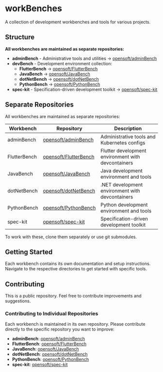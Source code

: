 # workBenches

A collection of development workbenches and tools for various projects.

## Structure

**All workbenches are maintained as separate repositories:**

- **adminBench** - Administrative tools and utilities → [opensoft/adminBench](https://github.com/opensoft/adminBench)
- **devBench** - Development environment collection:
  - **FlutterBench** → [opensoft/FlutterBench](https://github.com/opensoft/FlutterBench)
  - **JavaBench** → [opensoft/JavaBench](https://github.com/opensoft/JavaBench)
  - **dotNetBench** → [opensoft/dotNetBench](https://github.com/opensoft/dotNetBench)
  - **PythonBench** → [opensoft/PythonBench](https://github.com/opensoft/PythonBench)
- **spec-kit** - Specification-driven development toolkit → [opensoft/spec-kit](https://github.com/opensoft/spec-kit)

## Separate Repositories

All workbenches are maintained as separate repositories:

| Workbench | Repository | Description |
|-----------|------------|-------------|
| adminBench | [opensoft/adminBench](https://github.com/opensoft/adminBench) | Administrative tools and Kubernetes configs |
| FlutterBench | [opensoft/FlutterBench](https://github.com/opensoft/FlutterBench) | Flutter development environment with devcontainers |
| JavaBench | [opensoft/JavaBench](https://github.com/opensoft/JavaBench) | Java development environment and tools |
| dotNetBench | [opensoft/dotNetBench](https://github.com/opensoft/dotNetBench) | .NET development environment with devcontainers |
| PythonBench | [opensoft/PythonBench](https://github.com/opensoft/PythonBench) | Python development environment and tools |
| spec-kit | [opensoft/spec-kit](https://github.com/opensoft/spec-kit) | Specification-driven development toolkit |

To work with these, clone them separately or use git submodules.

## Getting Started

Each workbench contains its own documentation and setup instructions. Navigate to the respective directories to get started with specific tools.

## Contributing

This is a public repository. Feel free to contribute improvements and suggestions.

### Contributing to Individual Repositories

Each workbench is maintained in its own repository. Please contribute directly to the specific repository you want to improve:

- **adminBench**: [opensoft/adminBench](https://github.com/opensoft/adminBench)
- **FlutterBench**: [opensoft/FlutterBench](https://github.com/opensoft/FlutterBench)
- **JavaBench**: [opensoft/JavaBench](https://github.com/opensoft/JavaBench)
- **dotNetBench**: [opensoft/dotNetBench](https://github.com/opensoft/dotNetBench)
- **PythonBench**: [opensoft/PythonBench](https://github.com/opensoft/PythonBench)
- **spec-kit**: [opensoft/spec-kit](https://github.com/opensoft/spec-kit)
